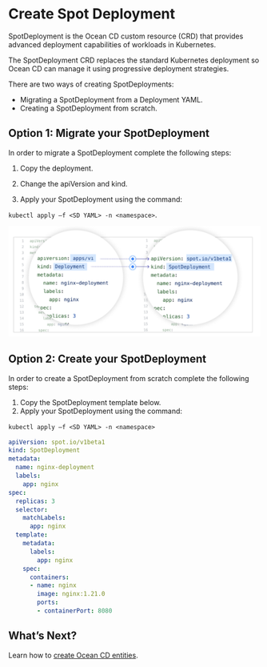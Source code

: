 # Create Spot Deployment

SpotDeployment is the Ocean CD custom resource (CRD) that provides advanced deployment capabilities of workloads in Kubernetes.  

The SpotDeployment CRD replaces the standard Kubernetes deployment so Ocean CD can manage it using progressive deployment strategies.

There are two ways of creating SpotDeployments:

* Migrating a SpotDeployment from a Deployment YAML.
* Creating a SpotDeployment from scratch.

## Option 1: Migrate your SpotDeployment

In order to migrate a SpotDeployment complete the following steps:  

1. Copy the deployment.  

2. Change the apiVersion and kind.  

3. Apply your SpotDeployment using the command:

`kubectl apply –f <SD YAML> -n <namespace>`.

<img src="/ocean-cd/_media/migrate-api-1.png" />

## Option 2: Create your SpotDeployment

In order to create a SpotDeployment from scratch complete the following steps:

1. Copy the SpotDeployment template below.
2. Apply your SpotDeployment using the command:

`kubectl apply –f <SD YAML> -n <namespace>`

```yaml
apiVersion: spot.io/v1beta1
kind: SpotDeployment
metadata:
  name: nginx-deployment
  labels:
    app: nginx
spec:
  replicas: 3
  selector:
    matchLabels:
      app: nginx
  template:
    metadata:
      labels:
        app: nginx
    spec:
      containers:
      - name: nginx
        image: nginx:1.21.0
        ports:
        - containerPort: 8080
```

## What’s Next?

Learn how to [create Ocean CD entities](ocean-cd/concepts-features/rollout-entities/).  
